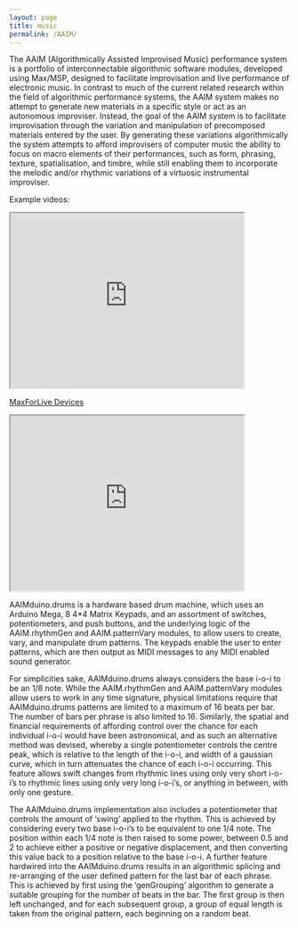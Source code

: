 ```yaml
---
layout: page
title: music
permalink: /AAIM/
---
```

The AAIM (Algorithmically Assisted Improvised Music) performance system is a portfolio of interconnectable algorithmic software modules, developed using Max/MSP, designed to facilitate improvisation and live performance of electronic music. In contrast to much of the current related research within the field of algorithmic performance systems, the AAIM system makes no attempt to generate new materials in a specific style or act as an autonomous improviser. Instead, the goal of the AAIM system is to facilitate improvisation through the variation and manipulation of precomposed materials entered by the user. By generating these variations algorithmically the system attempts to afford improvisers of computer music the ability to focus on macro elements of their performances, such as form, phrasing, texture, spatialisation, and timbre, while still enabling them to incorporate the melodic and/or rhythmic variations of a virtuosic instrumental improviser.

Example videos:
<iframe width="420" height="315"
src="https://www.youtube.com/watch?v=eoj4ZDR5FSI&list=PLEZ5qOoNxYwVy1ynp8B4bTB01B2EqeKBM">
</iframe>

[MaxForLive Devices](https://drive.google.com/drive/folders/127ekOV4a4opyMvh4PmikDIRuewhGjmqj?usp=sharing)



<iframe width="420" height="315"
src="https://www.youtube.com/watch?v=Fol9t-_k8ng">
</iframe>

AAIMduino.drums is a hardware based drum machine, which uses an Arduino Mega, 8 4*4 Matrix Keypads, and an assortment of switches, potentiometers, and push buttons, and the underlying logic of the AAIM.rhythmGen and AAIM.patternVary modules, to allow users to create, vary, and manipulate drum patterns. The keypads enable the user to enter patterns, which are then output as MIDI messages to any MIDI enabled sound generator.

For simplicities sake, AAIMduino.drums always considers the base i-o-i to be an 1/8 note. While the AAIM.rhythmGen and AAIM.patternVary modules allow users to work in any time signature, physical limitations require that AAIMduino.drums patterns are limited to a maximum of 16 beats per bar. The number of bars per phrase is also limited to 16. Similarly, the spatial and financial requirements of affording control over the chance for each individual i-o-i would have been astronomical, and as such an alternative method was devised, whereby a single potentiometer controls the centre peak, which is relative to the length of the i-o-i, and width of a gaussian curve, which in turn attenuates the chance of each i-o-i occurring. This feature allows swift changes from rhythmic lines using only very short i-o-i’s to rhythmic lines using only very long i-o-i’s, or anything in between, with only one gesture.

The AAIMduino.drums implementation also includes a potentiometer that controls the amount of ‘swing’ applied to the rhythm. This is achieved by considering every two base i-o-i’s to be equivalent to one 1/4 note. The position within each 1/4 note is then raised to some power, between 0.5 and 2 to achieve either a positive or negative displacement, and then converting this value back to a position relative to the base i-o-i. A further feature hardwired into the AAIMduino.drums results in an algorithmic splicing and re-arranging of the user defined pattern for the last bar of each phrase. This is achieved by first using the ‘genGrouping’ algorithm to generate a suitable grouping for the number of beats in the bar. The first group is then left unchanged, and for each subsequent group, a group of equal length is taken from the original pattern, each beginning on a random beat.
